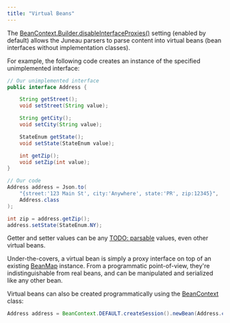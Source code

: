 ```yaml
---
title: "Virtual Beans"
---
```


The [BeanContext.Builder.disableInterfaceProxies()](API_DOCS/org/apache/juneau/BeanContext/Builder.html#disableInterfaceProxies()) setting (enabled by default) allows the Juneau parsers to parse content into virtual beans (bean interfaces without implementation classes).

For example, the following code creates an instance of the specified unimplemented interface:

```java
// Our unimplemented interface
public interface Address {

    String getStreet();
    void setStreet(String value);

    String getCity();
    void setCity(String value);

    StateEnum getState();
    void setState(StateEnum value);

    int getZip();
    void setZip(int value);
}

// Our code
Address address = Json.to(
    "{street:'123 Main St', city:'Anywhere', state:'PR', zip:12345}",
    Address.class
);

int zip = address.getZip();
address.setState(StateEnum.NY);
```

Getter and setter values can be any [TODO: parsable](TODO.md) values, even other virtual beans.

Under-the-covers, a virtual bean is simply a proxy interface on top of an existing [BeanMap](API_DOCS/org/apache/juneau/BeanMap.html) instance.
From a programmatic point-of-view, they're indistinguishable from real beans, and can be manipulated and serialized like
any other bean.

Virtual beans can also be created programmatically using the [BeanContext](API_DOCS/org/apache/juneau/BeanContext.html) class:

```java
Address address = BeanContext.DEFAULT.createSession().newBean(Address.class);
```